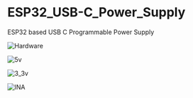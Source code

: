 # ESP32_USB-C_Power_Supply
ESP32 based USB C Programmable Power Supply

![Hardware](https://user-images.githubusercontent.com/4991664/122986609-08aba380-d376-11eb-9f85-b85096b66ec9.png)

![5v](https://user-images.githubusercontent.com/4991664/126161071-a9722e82-cba1-44db-887f-395315d07b23.png)

![3_3v](https://user-images.githubusercontent.com/4991664/126161122-873ebbfb-ac19-448a-b2a5-fcb4fcdd7969.png)

![INA](https://user-images.githubusercontent.com/4991664/126161163-176d4ea4-d693-4e62-bd2e-30635613d8ff.png)


